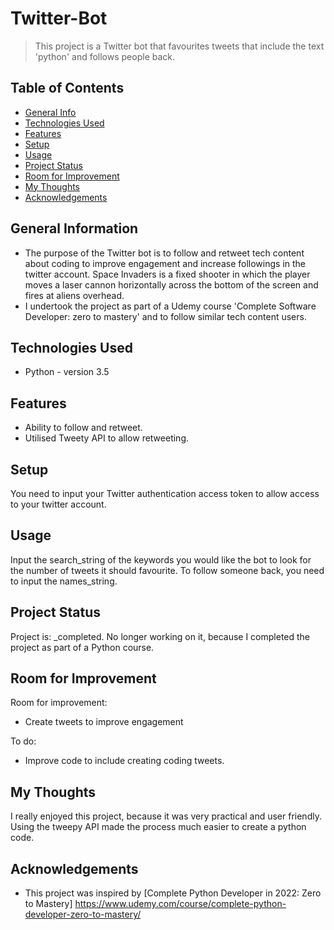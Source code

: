 # Twitter-Bot
> This project is a Twitter bot that favourites tweets that include the text 'python' and follows people back.

## Table of Contents
* [General Info](#general-information)
* [Technologies Used](#technologies-used)
* [Features](#features)
* [Setup](#setup)
* [Usage](#usage)
* [Project Status](#project-status)
* [Room for Improvement](#room-for-improvement)
* [My Thoughts](#my-thoughts)
* [Acknowledgements](#acknowledgements)


## General Information
- The purpose of the Twitter bot is to follow and retweet tech content about coding to improve engagement and increase followings in the twitter account.  Space Invaders is a fixed shooter in which the player moves a laser cannon horizontally across the bottom of the screen and fires at aliens overhead.
- I undertook the project as part of a Udemy course 'Complete Software Developer: zero to mastery' and to follow similar tech content users. 


## Technologies Used
- Python - version 3.5


## Features
- Ability to follow and retweet.
- Utilised Tweety API to allow retweeting. 


## Setup 
You need to input your Twitter authentication access token to allow access to your twitter account. 


## Usage
Input the search_string of the keywords you would like the bot to look for the number of tweets it should favourite. 
To follow someone back, you need to input the names_string. 


## Project Status
Project is: _completed. No longer working on it, because I completed the project as part of a Python course.


## Room for Improvement
Room for improvement:
- Create tweets to improve engagement

To do:
- Improve code to include creating coding tweets. 


## My Thoughts
I really enjoyed this project, because it was very practical and user friendly. Using the tweepy API made the process much easier to create a python code. 


## Acknowledgements
- This project was inspired by [Complete Python Developer in 2022: Zero to Mastery] https://www.udemy.com/course/complete-python-developer-zero-to-mastery/


